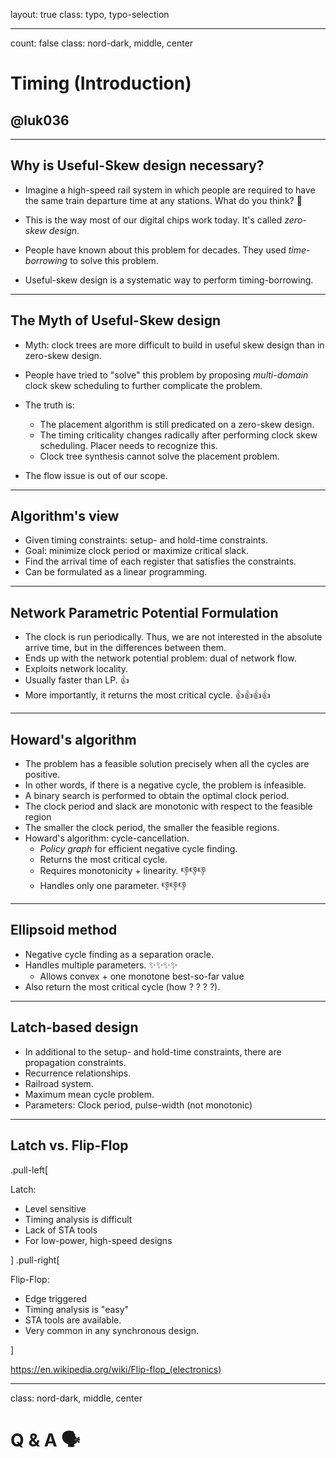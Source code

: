 layout: true
class: typo, typo-selection

---

count: false
class: nord-dark, middle, center

# Timing (Introduction)

## @luk036

---

## Why is Useful-Skew design necessary?

- Imagine a high-speed rail system in which people are required to have the same train departure time at any stations. What do you think? 🤔

- This is the way most of our digital chips work today. It's called _zero-skew design_.

- People have known about this problem for decades. They used _time-borrowing_ to solve this problem.

- Useful-skew design is a systematic way to perform timing-borrowing.

---

## The Myth of Useful-Skew design

- Myth: clock trees are more difficult to build in useful skew design than in zero-skew design.

- People have tried to "solve" this problem by proposing _multi-domain_ clock skew scheduling to further complicate the problem.

- The truth is:

  - The placement algorithm is still predicated on a zero-skew design.
  - The timing criticality changes radically after performing clock skew scheduling. Placer needs to recognize this.
  - Clock tree synthesis cannot solve the placement problem.

- The flow issue is out of our scope.

---

## Algorithm's view

- Given timing constraints: setup- and hold-time constraints.
- Goal: minimize clock period or maximize critical slack.
- Find the arrival time of each register that satisfies the constraints.
- Can be formulated as a linear programming.

---

## Network Parametric Potential Formulation

- The clock is run periodically. Thus, we are not interested in the absolute arrive time, but in the differences between them.
- Ends up with the network potential problem: dual of network flow.
- Exploits network locality.
- Usually faster than LP. 👍
- More importantly, it returns the most critical cycle. 👍👍👍👍

---

## Howard's algorithm

- The problem has a feasible solution precisely when all the cycles are positive.
- In other words, if there is a negative cycle, the problem is infeasible.
- A binary search is performed to obtain the optimal clock period.
- The clock period and slack are monotonic with respect to the feasible region
- The smaller the clock period, the smaller the feasible regions.
- Howard's algorithm: cycle-cancellation.
  - _Policy graph_ for efficient negative cycle finding.
  - Returns the most critical cycle.
  - Requires monotonicity + linearity. 👎👎👎
  - Handles only one parameter. 👎👎👎

---

## Ellipsoid method

- Negative cycle finding as a separation oracle.
- Handles multiple parameters. ✨✨✨✨
  - Allows convex + one monotone best-so-far value
- Also return the most critical cycle (how ? ? ? ?).

---

## Latch-based design

- In additional to the setup- and hold-time constraints, there are propagation constraints.
- Recurrence relationships.
- Railroad system.
- Maximum mean cycle problem.
- Parameters: Clock period, pulse-width (not monotonic)

---

## Latch vs. Flip-Flop

.pull-left[

Latch:

- Level sensitive
- Timing analysis is difficult
- Lack of STA tools
- For low-power, high-speed designs

]
.pull-right[

Flip-Flop:

- Edge triggered
- Timing analysis is "easy"
- STA tools are available.
- Very common in any synchronous design.

]

<https://en.wikipedia.org/wiki/Flip-flop_(electronics)>

---

class: nord-dark, middle, center

# Q & A 🗣️️
